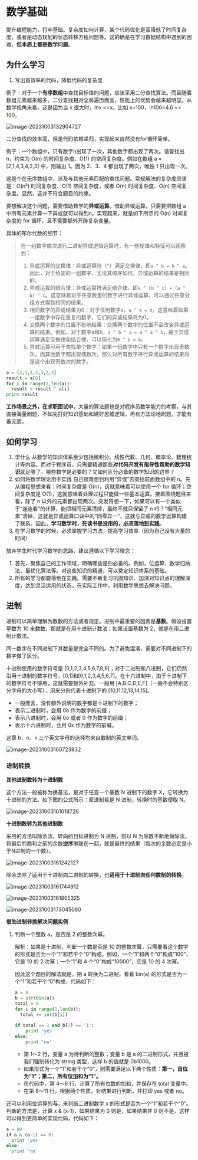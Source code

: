 # 数学基础

提升编程能力，打牢基础。复杂度如何计算、某个代码优化是否降低了时间复杂度，或者是动态规划的状态转移方程问题等。这的确是在学习数据结构中遇到的困难，**但本质上都是数学问题**。

## 为什么学习

1. 写出高效率的代码，降低代码的复杂度

例子：对于一个**有序数组**中查找目标值的问题，应该采用二分查找算法。而且随着数组元素越来越多，二分查找相对全局遍历而言，性能上的优势会越来越明显。从数学视角来看，这是因为当 x 很大时，lnx <<x。比如 x=100，ln100=4.6 << 100。

![image-20231003132904727](C:/Users/shuyi/Desktop/learn-notes/images/image-20231003132904727.png)

二分查找的效率高，但是代码依赖递归，实现起来自然没有for循环简单。



例子：一个数组中，只有数字n出现了一次，其他数字都出现了两次。请查找出n，约束为 O(n) 的时间复杂度、O(1) 的空间复杂度。例如在数组 a = [2,1,4,3,4,2,3] 中，则输出 1。因为 2、3、4 都出现了两次，唯独 1 只出现一次。

这是个在无序数组中，涉及与其他元素匹配的查找问题。常规解法的复杂度应该是：O(n²) 时间复杂度、O(1) 空间复杂度，或者 O(n) 时间复杂度、O(n) 空间复杂度。显然，这并不符合题目的约束。

要想解决这个问题，需要借助数学的**异或运算**。借助异或运算，只需要把数组 a 中所有元素计算一下异或就可以得到n。实现起来，就是如下所示的 O(n) 时间复杂度的 for 循环，且不需要额外开辟复杂变量。

具体的布尔代数的细节：

> 在一组数字依次进行二进制异或逻辑运算时，有一些规律和特征可以观察到：
>
> 1. 异或运算的交换律：异或运算符（^）满足交换律，即`a ^ b = b ^ a`。因此，对于给定的一组数字，无论其顺序如何，异或运算的结果是相同的。
> 2. 异或运算的结合律：异或运算符满足结合律，即`a ^ (b ^ c) = (a ^ b) ^ c`。这意味着对于任意数量的数字进行异或运算，可以通过任意分组方式得到相同的结果。
> 3. 相同数字的异或结果为0：对于任何数字a，`a ^ a = 0`。这意味着如果一组数字中存在重复的数字，它们的异或结果将为0。
> 4. 交换两个数字的位置不影响结果：交换两个数字的位置不会改变异或运算的结果。例如，对于数字a和b，`a ^ b ^ a = a ^ a ^ b`，由于异或运算满足交换律和结合律，可以简化为`0 ^ b = b`。
> 5. 异或运算可用于查找单个数字：如果一组数字中只有一个数字出现奇数次，而其他数字都出现偶数次，那么对所有数字进行异或运算的结果将是这个出现奇数次的数字。

```python
a = [2,1,4,3,4,2,3]
result = a[0]
for i in range(1,len(a)):
  result = result ^ a[i]
print result
```



**工作场景之外，在求职面试中**，大量的算法题也是对程序员数学能力的考察，与其直接海量刷题，不如先打好知识基础和建好思维逻辑，再有方法论地刷题，才能有备无患。



## 如何学习

1. 学什么
   从数学的知识体系至少包括微积分、线性代数、几何、概率论、数理统计等内容。而对于程序员，只需要精通那些**对代码开发有指导性帮助的数学知识**就足够了。哪些数学是必要的？又如何区分必备的数学知识的边界？
2. 如何将数学理论用于实践
   自己很难想到利用“异或”去查找前面数组中的 n。先从编程思想来看：时间复杂度是 O(n)，这就意味着可以使用一个 for 循环；空间复杂度是 O(1)，这就意味着处理过程只能做一些基本运算。接着围绕题目来看，除了 n 以外的元素都出现两次。突发奇想一下，如果可以有一个类似于“连连看”的计算，能把相同元素清掉，最终不就只保留了 n 吗？“相同元素”清掉，这就是异或运算口诀中的“同零异一”，这就与异或的数学运算构建了联系。因此，**学习数学时，死读书是没用的，必须落地到实践**。
3. 在学习数学的时候，必须掌握学习方法，提高学习效率（因为自己没有大量的时间）

放弃学生时代学习数学的思路，建议遵循以下学习理念：

1. 首先，聚焦自己的工作领域，明确哪些是你必备的。例如，位运算、数学归纳法、最优化算法等。对这些知识的精通，可以奠定知识体系的基础。
2. 所有的学习都要落地在实践。需要不断复习巩固知识、加深对知识点的理解深度，达到灵活运用的状态。在实际工作中，利用数学思想去解决问题。



## 进制

进制可以简单理解为数数的方法或者规定。进制中最重要的因素是**基数**。假设设置基数为 10 来数数，那就是在用十进制计数法；如果设置基数为 2，就是在用二进制计数法。

同一数字在不同进制下其数量是完全不同的。为了避免混淆，需要对不同进制下的数字做了区分。

十进制使用的数字符号是 [0,1,2,3,4,5,6,7,8,9]；对于二进制和八进制，它们仍然沿用十进制的数字符号，[0,1]和[0,1,2,3,4,5,6,7]。在十六进制中，由于十进制下的数字符号不够用，这就需要额外补充。一般用 [A,B,C,D,E,F]（一般不会特别区分字母的大小写），用来分别代表十进制下的 [10,11,12,13,14,15]。

- 一般而言，没有额外说明的数字都是十进制下的数字；
- 表示二进制时，会用 0b 作为数字的前缀；
- 表示八进制时，会用 0o 或者 0 作为数字的前缀；
- 表示十六进制时，会用 0x 作为数字的前缀。

这里 b、o、x 三个英文字母的选择均来自数制的英文单词。

![image-20231003160723832](C:/Users/shuyi/Desktop/learn-notes/images/image-20231003160723832.png)

### 进制转换

**其他进制数转为十进制数**

这个方法一般被称为换基法，是对于任意一个基数 N 进制下的数字 X，它转换为十进制的方法。如下图的公式所示：原进制若是 N 进制，转换时的基数便取 N。

![image-20231003161018726](C:/Users/shuyi/Desktop/learn-notes/images/image-20231003161018726.png)



**十进制数转为其他进制数**

采用的方法叫除余法，转向的目标进制为 N 进制，则以 N 为除数不断地做除法，将最后的商和之前的余数**逆序**串联在一起，就是最终的结果（每次的余数必定是小于N进制的一个数）。

![image-20231003161242127](C:/Users/shuyi/Desktop/learn-notes/images/image-20231003161242127.png)

除余法除了适用于十进制向二进制的转换，也**适用于十进制向任何数制的转换**。

![image-20231003161744912](C:/Users/shuyi/Desktop/learn-notes/images/image-20231003161744912.png)

![image-20231003161805325](C:/Users/shuyi/Desktop/learn-notes/images/image-20231003161805325.png)



![image-20231003173045060](C:/Users/shuyi/Desktop/learn-notes/images/image-20231003173045060.png)

**借助进制转换解决问题实例**

1. 判断一个整数 a，是否是 2 的整数次幂。

   解析：如果是十进制，判断一个数是否是 10 的整数次幂，只需要看这个数字的形式是否为一个“1”和若干个“0”构成。例如，一个“1”和两个“0”构成“100”，它是 10 的 2 次幂；一个“1”和 4 个“0”构成“10000”，它是 10 的 4 次幂。

   因此这个题目的解法就是，把 a 转换为二进制，看看 bin(a) 的形式是否为一个“1”和若干个“0”构成，代码如下：

   ```python
   a = 8
   b = str(bin(a))
   total = 0
   for i in range(2,len(b)):
     total += int(b[i])
     
   if total == 1 and b[2] == '1':
       print 'yes'
   else:
       print 'no'
   ```

   - 第 1～2 行，变量 a 为待判断的整数；变量 b 是 a 的二进制形式，并且被我们强制转化为 string 类型，这样 b 的值就是 0b1000。
   - 如果形式为一个“1”和若干个“0”，则需要满足以下两个性质：**第一，首位为“1”；第二，所有位加和为“1”。**
   - 在代码中，第 4～6 行，计算了所有位数的加和，并保存在 total 变量中。
   - 在第 8～11 行，根据两个性质，对结果进行判断，并打印 yes 或者 no。



还可以利用位运算的**与**，来判断二进制数字 x 的形式是否为一个“1”和若干个“0”。判断的方法是，计算 x & (x-1)，如果结果为 0 则是，如果结果非 0 则不是。这样可以得到更简单的实现代码，代码如下：

```python
a = 80
if a & (a-1) == 0:
  print 'yes'
else:
  print 'no'
```





































